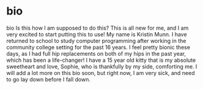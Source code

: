 # bio
bio
Is this how I am supposed to do this? This is all new for me, and I am very excited to start putting this to use!
My name is Kristin Munn. I have returned to school to study computer programming after working in the community college setting for the past 16 years. I feel pretty bionic these days, as I had full hip replacements on both of my hips in the past year, which has been a life-changer! I have a 15 year old kitty that is my absolute sweetheart and love, Sophie, who is thankfully by my side, comforting me. I will add a lot more on this bio soon, but right now, I am very sick, and need to go lay down before I fall down.
